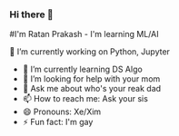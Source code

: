 ### Hi there 👋

#I'm Ratan Prakash - I'm learning ML/AI

🔭 I’m currently working on Python, Jupyter
- 🌱 I’m currently learning DS Algo
- 🤔 I’m looking for help with your mom
- 💬 Ask me about who's your reak dad
- 📫 How to reach me: Ask your sis
- 😄 Pronouns: Xe/Xim
- ⚡ Fun fact: I'm gay
